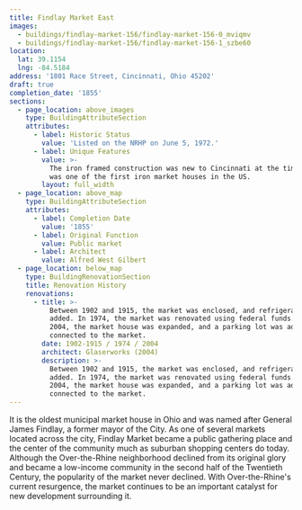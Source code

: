 ```yaml
---
title: Findlay Market East
images:
  - buildings/findlay-market-156/findlay-market-156-0_mviqmv
  - buildings/findlay-market-156/findlay-market-156-1_szbe60
location:
  lat: 39.1154
  lng: -84.5184
address: '1801 Race Street, Cincinnati, Ohio 45202'
draft: true
completion_date: '1855'
sections:
  - page_location: above_images
    type: BuildingAttributeSection
    attributes:
      - label: Historic Status
        value: 'Listed on the NRHP on June 5, 1972.'
      - label: Unique Features
        value: >-
          The iron framed construction was new to Cincinnati at the time, and it
          was one of the first iron market houses in the US.
        layout: full_width
  - page_location: above_map
    type: BuildingAttributeSection
    attributes:
      - label: Completion Date
        value: '1855'
      - label: Original Function
        value: Public market
      - label: Architect
        value: Alfred West Gilbert
  - page_location: below_map
    type: BuildingRenovationSection
    title: Renovation History
    renovations:
      - title: >-
          Between 1902 and 1915, the market was enclosed, and refrigeration was
          added. In 1974, the market was renovated using federal funds.  In
          2004, the market house was expanded, and a parking lot was added that
          connected to the market.
        date: 1902-1915 / 1974 / 2004
        architect: Glaserworks (2004)
        description: >-
          Between 1902 and 1915, the market was enclosed, and refrigeration was
          added. In 1974, the market was renovated using federal funds.  In
          2004, the market house was expanded, and a parking lot was added that
          connected to the market.
---
```


It is the oldest municipal market house in Ohio and was named after General James Findlay, a former mayor of the City. As one of several markets located across the city, Findlay Market became a public gathering place and the center of the community much as suburban shopping centers do today. Although the Over-the-Rhine neighborhood declined from its original glory and became a low-income community in the second half of the Twentieth Century, the popularity of the market never declined. With Over-the-Rhine's current resurgence, the market continues to be an important catalyst for new development surrounding it.
